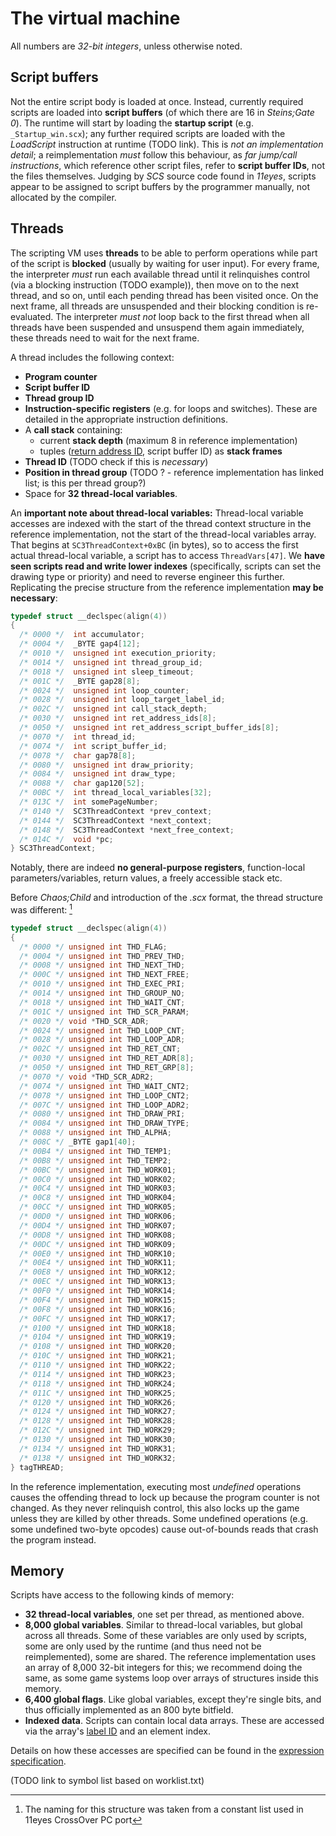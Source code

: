 # The virtual machine

All numbers are *32-bit integers*, unless otherwise noted.

## Script buffers

Not the entire script body is loaded at once. Instead, currently required scripts are loaded into **script buffers** (of which there are 16 in *Steins;Gate 0*). The runtime will start by loading the **startup script** (e.g. `_Startup_win.scx`); any further required scripts are loaded with the *LoadScript* instruction at runtime (TODO link). This is *not an implementation detail*; a reimplementation *must* follow this behaviour, as *far jump/call instructions*, which reference other script files, refer to **script buffer IDs**, not the files themselves. Judging by *SCS* source code found in *11eyes*, scripts appear to be assigned to script buffers by the programmer manually, not allocated by the compiler.

## Threads

The scripting VM uses **threads** to be able to perform operations while part of the script is **blocked** (usually by waiting for user input). For every frame, the interpreter *must* run each available thread until it relinquishes control (via a blocking instruction (TODO example)), then move on to the next thread, and so on, until each pending thread has been visited once. On the next frame, all threads are unsuspended and their blocking condition is re-evaluated. The interpreter *must not* loop back to the first thread when all threads have been suspended and unsuspend them again immediately, these threads need to wait for the next frame.

A thread includes the following context:

* **Program counter**
* **Script buffer ID**
* **Thread group ID**
* **Instruction-specific registers** (e.g. for loops and switches). These are detailed in the appropriate instruction definitions.
* A **call stack** containing:
  * current **stack depth** (maximum 8 in reference implementation)
  * tuples ([return address ID](/scripting/scx_file_format.md), script buffer ID) as **stack frames**
* **Thread ID** (TODO check if this is *necessary*)
* **Position in thread group** (TODO ? - reference implementation has linked list; is this per thread group?)
* Space for **32 thread-local variables**.

An **important note about thread-local variables:** Thread-local variable accesses are indexed with the start of the thread context structure in the reference implementation, not the start of the thread-local variables array. That begins at `SC3ThreadContext+0xBC` (in bytes), so to access the first actual thread-local variable, a script has to access `ThreadVars[47]`. We **have seen scripts read and write lower indexes** (specifically, scripts can set the drawing type or priority) and need to reverse engineer this further. Replicating the precise structure from the reference implementation **may be necessary**:

```C
typedef struct __declspec(align(4))
{
  /* 0000 */  int accumulator;
  /* 0004 */  _BYTE gap4[12];
  /* 0010 */  unsigned int execution_priority;
  /* 0014 */  unsigned int thread_group_id;
  /* 0018 */  unsigned int sleep_timeout;
  /* 001C */  _BYTE gap28[8];
  /* 0024 */  unsigned int loop_counter;
  /* 0028 */  unsigned int loop_target_label_id;
  /* 002C */  unsigned int call_stack_depth;
  /* 0030 */  unsigned int ret_address_ids[8];
  /* 0050 */  unsigned int ret_address_script_buffer_ids[8];
  /* 0070 */  int thread_id;
  /* 0074 */  int script_buffer_id;
  /* 0078 */  char gap78[8];
  /* 0080 */  unsigned int draw_priority;
  /* 0084 */  unsigned int draw_type;
  /* 0088 */  char gap120[52];
  /* 00BC */  int thread_local_variables[32];
  /* 013C */  int somePageNumber;
  /* 0140 */  SC3ThreadContext *prev_context;
  /* 0144 */  SC3ThreadContext *next_context;
  /* 0148 */  SC3ThreadContext *next_free_context;
  /* 014C */  void *pc;
} SC3ThreadContext;
```

Notably, there are indeed **no general-purpose registers**, function-local parameters/variables, return values, a freely accessible stack etc.

Before *Chaos;Child* and introduction of the *.scx* format, the thread structure was different: [^1]

```C
typedef struct __declspec(align(4))
{
  /* 0000 */ unsigned int THD_FLAG;
  /* 0004 */ unsigned int THD_PREV_THD;
  /* 0008 */ unsigned int THD_NEXT_THD;
  /* 000C */ unsigned int THD_NEXT_FREE;
  /* 0010 */ unsigned int THD_EXEC_PRI;
  /* 0014 */ unsigned int THD_GROUP_NO;
  /* 0018 */ unsigned int THD_WAIT_CNT;
  /* 001C */ unsigned int THD_SCR_PARAM;
  /* 0020 */ void *THD_SCR_ADR;
  /* 0024 */ unsigned int THD_LOOP_CNT;
  /* 0028 */ unsigned int THD_LOOP_ADR;
  /* 002C */ unsigned int THD_RET_CNT;
  /* 0030 */ unsigned int THD_RET_ADR[8];  
  /* 0050 */ unsigned int THD_RET_GRP[8];
  /* 0070 */ void *THD_SCR_ADR2;
  /* 0074 */ unsigned int THD_WAIT_CNT2;
  /* 0078 */ unsigned int THD_LOOP_CNT2;
  /* 007C */ unsigned int THD_LOOP_ADR2;
  /* 0080 */ unsigned int THD_DRAW_PRI;
  /* 0084 */ unsigned int THD_DRAW_TYPE;
  /* 0088 */ unsigned int THD_ALPHA;
  /* 008C */ _BYTE gap1[40];
  /* 00B4 */ unsigned int THD_TEMP1;
  /* 00B8 */ unsigned int THD_TEMP2;
  /* 00BC */ unsigned int THD_WORK01;
  /* 00C0 */ unsigned int THD_WORK02;
  /* 00C4 */ unsigned int THD_WORK03;
  /* 00C8 */ unsigned int THD_WORK04;
  /* 00CC */ unsigned int THD_WORK05;
  /* 00D0 */ unsigned int THD_WORK06;
  /* 00D4 */ unsigned int THD_WORK07;
  /* 00D8 */ unsigned int THD_WORK08;
  /* 00DC */ unsigned int THD_WORK09;
  /* 00E0 */ unsigned int THD_WORK10;
  /* 00E4 */ unsigned int THD_WORK11;
  /* 00E8 */ unsigned int THD_WORK12;
  /* 00EC */ unsigned int THD_WORK13;
  /* 00F0 */ unsigned int THD_WORK14;
  /* 00F4 */ unsigned int THD_WORK15;
  /* 00F8 */ unsigned int THD_WORK16;
  /* 00FC */ unsigned int THD_WORK17;
  /* 0100 */ unsigned int THD_WORK18;
  /* 0104 */ unsigned int THD_WORK19;
  /* 0108 */ unsigned int THD_WORK20;
  /* 010C */ unsigned int THD_WORK21;
  /* 0110 */ unsigned int THD_WORK22;
  /* 0114 */ unsigned int THD_WORK23;
  /* 0118 */ unsigned int THD_WORK24;
  /* 011C */ unsigned int THD_WORK25;
  /* 0120 */ unsigned int THD_WORK26;
  /* 0124 */ unsigned int THD_WORK27;
  /* 0128 */ unsigned int THD_WORK28;
  /* 012C */ unsigned int THD_WORK29;  
  /* 0130 */ unsigned int THD_WORK30;  
  /* 0134 */ unsigned int THD_WORK31;  
  /* 0138 */ unsigned int THD_WORK32;  
} tagTHREAD;
```

[^1]: The naming for this structure was taken from a constant list used in 11eyes CrossOver PC port

In the reference implementation, executing most *undefined* operations causes the offending thread to lock up because the program counter is not changed. As they never relinquish control, this also locks up the game unless they are killed by other threads. Some undefined operations (e.g. some undefined two-byte opcodes) cause out-of-bounds reads that crash the program instead.

## Memory

Scripts have access to the following kinds of memory:

* **32 thread-local variables**, one set per thread, as mentioned above.
* **8,000 global variables**. Similar to thread-local variables, but global across all threads. Some of these variables are only used by scripts, some are only used by the runtime (and thus need not be reimplemented), some are shared. The reference implementation uses an array of 8,000 32-bit integers for this; we recommend doing the same, as some game systems loop over arrays of structures inside this memory.
* **6,400 global flags**. Like global variables, except they're single bits, and thus officially implemented as an 800 byte bitfield.
* **Indexed data**. Scripts can contain local data arrays. These are accessed via the array's [label ID](/scripting/scx_file_format.md) and an element index.

Details on how these accesses are specified can be found in the [expression specification](/scripting/expressions.md).

(TODO link to symbol list based on worklist.txt)
